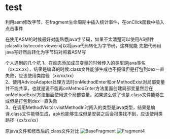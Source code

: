 # test
利用asm修改字节，在fragment生命周期中插入统计事件，在onClick函数中插入点击事件

在使用ASM的时候最好对能熟悉java字节码，如果不太清楚可以使用AS插件jclasslib bytecode viewer可以将java代码转化为字节码，这样就能
先把代码用java写好然后转化为字节码对照着ASM写

个人遇到的几个坑 
1、在动态添加成员变量的时候传入的类型是java类名（xx.xx.xx），结果是编译的时候.class文件能够生成也不报错但是打包到dex一直失败，应该使用类路径（xx/xx/xx）  
2、使用AdviceAdapter处理方法时onMethodEnter和onMethodExist对局部变量并不能共享，也就是说不能再onMethodEnter方法里面创建局部变量然后在onMethodExist方法里面使用这个局部变量。如果这么做了也是.class文件能够生成但是打包到dex一直失败  
3、在调用MethodVisitor.visitMethodIn时闯入的类型是java类型，结果是编译.class文件能够生成，apk也能够生成但是安装之后会报类找不到，应该使用类路径（xx/xx/xx）  

原java文件和修改后的.class文件对比
![BaseFragment](https://github.com/yaozhukuang/test/blob/master/caputrue/basefragment.png)
![Fragment4](https://github.com/yaozhukuang/test/blob/master/caputrue/fragment4.png)
